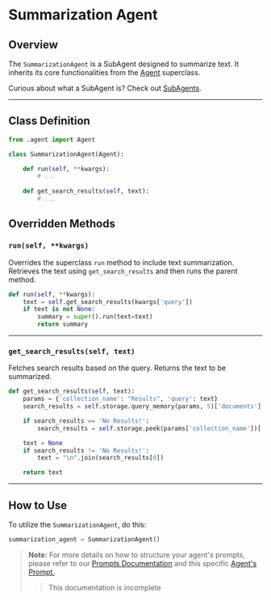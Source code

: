 # Summarization Agent

## Overview

The `SummarizationAgent` is a SubAgent designed to summarize text. It inherits its core functionalities from the [Agent](./Agent.md) superclass.

Curious about what a SubAgent is? Check out [SubAgents](./SubAgents.md).

---

## Class Definition

```python
from .agent import Agent

class SummarizationAgent(Agent):

    def run(self, **kwargs):
        # ...
        
    def get_search_results(self, text):
        # ...
```

## Overridden Methods

### `run(self, **kwargs)`

Overrides the superclass `run` method to include text summarization. Retrieves the text using `get_search_results` and then runs the parent method.

```python
def run(self, **kwargs):
    text = self.get_search_results(kwargs['query'])
    if text is not None:
        summary = super().run(text=text)
        return summary
```

---

### `get_search_results(self, text)`

Fetches search results based on the query. Returns the text to be summarized.

```python
def get_search_results(self, text):
    params = {'collection_name': "Results", 'query': text}
    search_results = self.storage.query_memory(params, 5)['documents']

    if search_results == 'No Results!':
        search_results = self.storage.peek(params['collection_name'])['documents']

    text = None
    if search_results != 'No Results!':
        text = "\n".join(search_results[0])

    return text
```

---

## How to Use

To utilize the `SummarizationAgent`, do this:

```python
summarization_agent = SummarizationAgent()
```
> **Note:** For more details on how to structure your agent's prompts, please refer to our [Prompts Documentation](../../Prompts/Prompts.md) and this specific [Agent's Prompt.](../../../src/agentforge/utils/installer/agents/SummarizationAgent.json)
> >This documentation is incomplete